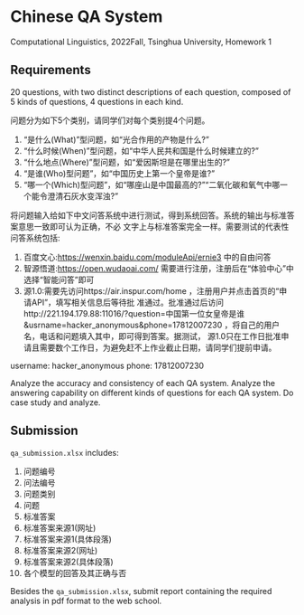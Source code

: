 # Chinese QA System
Computational Linguistics, 2022Fall, Tsinghua University, Homework 1

## Requirements
20 questions, with two distinct descriptions of each question, composed of 5 kinds of questions, 4 questions in each kind.

问题分为如下5个类别，请同学们对每个类别提4个问题。
1. “是什么(What)”型问题，如“光合作用的产物是什么?”
2. “什么时候(When)”型问题，如“中华人⺠共和国是什么时候建立的?”
3. “什么地点(Where)”型问题，如“爱因斯坦是在哪里出生的?”
4. “是谁(Who)型问题”，如“中国历史上第一个皇帝是谁?”
5. “哪一个(Which)型问题”，如“哪座山是中国最高的?”“二氧化碳和氧气中哪一个能令澄清石灰水变浑浊?”

将问题输入给如下中文问答系统中进行测试，得到系统回答。系统的输出与标准答案意思一致即可认为正确，不必
文字上与标准答案完全一样。需要测试的代表性问答系统包括:

1. 百度文心:https://wenxin.baidu.com/moduleApi/ernie3 中的自由问答
2. 智源悟道:https://open.wudaoai.com/ 需要进行注册，注册后在“体验中心”中选择“智能问答”即可
3. 源1.0:需要先访问https://air.inspur.com/home ，注册用户并点击首⻚的“申请API”，填写相关信息后等待批
准通过。批准通过后访问http://221.194.179.88:11016/?question=中国第一位女皇帝是谁&usrname=hacker_anonymous&phone=17812007230 ，将自己的用户名，电话和问题填入其中，即可得到答案。据测试， 源1.0只在工作日批准申请且需要数个工作日，为避免赶不上作业截止日期，请同学们提前申请。

username: hacker_anonymous
phone: 17812007230

Analyze the accuracy and consistency of each QA system. Analyze the answering capability on different kinds of questions for each QA system. Do case study and analyze.

## Submission
`qa_submission.xlsx` includes:
1. 问题编号
2. 问法编号
3. 问题类别
4. 问题
5. 标准答案
6. 标准答案来源1(网址)
7. 标准答案来源1(具体段落)
8. 标准答案来源2(网址)
9. 标准答案来源2(具体段落)
10. 各个模型的回答及其正确与否

Besides the `qa_submission.xlsx`, submit report containing the required analysis in pdf format to the web school.
